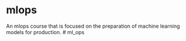 # mlops
An mlops course that is focused on the preparation of machine learning models for production. # ml_ops
